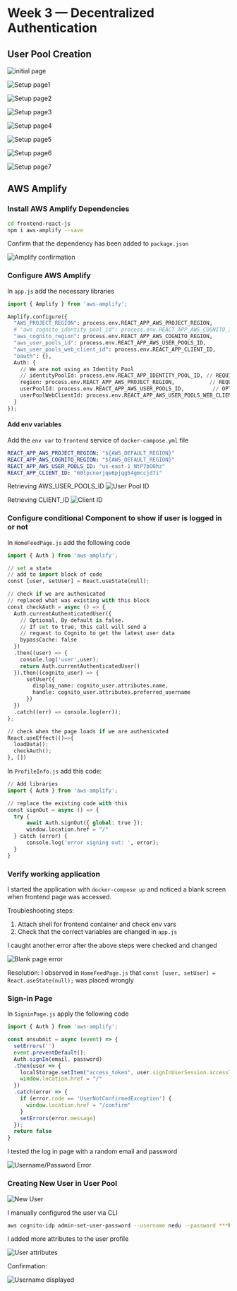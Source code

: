# Week 3 — Decentralized Authentication

## User Pool Creation

![initial page](images/cognito1.png)

![Setup page1](images/cognito2.png)

![Setup page2](images/cognito3.png)

![Setup page3](images/cognito4.png)

![Setup page4](images/cognito5.png)

![Setup page5](images/cognito6.png)

![Setup page6](images/cognito7.png)

![Setup page7](images/cognito8.png)


## AWS Amplify

### Install AWS Amplify Dependencies

```sh
cd frontend-react-js
npm i aws-amplify --save
```

Confirm that the dependency has been added to `package.json`

![Amplify confirmation](images/amplify-confirmation.png)

### Configure AWS Amplify

In `app.js` add the necessary libraries

```py
import { Amplify } from 'aws-amplify';

Amplify.configure({
  "AWS_PROJECT_REGION": process.env.REACT_APP_AWS_PROJECT_REGION,
  # "aws_cognito_identity_pool_id": process.env.REACT_APP_AWS_COGNITO_IDENTITY_POOL_ID,
  "aws_cognito_region": process.env.REACT_APP_AWS_COGNITO_REGION,
  "aws_user_pools_id": process.env.REACT_APP_AWS_USER_POOLS_ID,
  "aws_user_pools_web_client_id": process.env.REACT_APP_CLIENT_ID,
  "oauth": {},
  Auth: {
    // We are not using an Identity Pool
    // identityPoolId: process.env.REACT_APP_IDENTITY_POOL_ID, // REQUIRED - Amazon Cognito Identity Pool ID
    region: process.env.REACT_APP_AWS_PROJECT_REGION,           // REQUIRED - Amazon Cognito Region
    userPoolId: process.env.REACT_APP_AWS_USER_POOLS_ID,         // OPTIONAL - Amazon Cognito User Pool ID
    userPoolWebClientId: process.env.REACT_APP_AWS_USER_POOLS_WEB_CLIENT_ID,   // OPTIONAL - Amazon Cognito Web Client ID (26-char alphanumeric string)
  }
});
```
#### Add env variables

Add the `env var` to `frontend` service of `docker-compose.yml` file

```yml
REACT_APP_AWS_PROJECT_REGION: "${AWS_DEFAULT_REGION}"
REACT_APP_AWS_COGNITO_REGION: "${AWS_DEFAULT_REGION}"
REACT_APP_AWS_USER_POOLS_ID: "us-east-1_NtP7bO0hz"
REACT_APP_CLIENT_ID: "60lpcnerjqe6pjqg54gmccjd7i"
```

Retrieving AWS_USER_POOLS_ID
![User Pool ID](images/cognito8.png)

Retrieving CLIENT_ID
![Client ID](images/cognito9.png)


### Configure conditional Component to show if user is logged in or not

In `HomeFeedPage.js` add the following code

```py
import { Auth } from 'aws-amplify';

// set a state
// add to import block of code
const [user, setUser] = React.useState(null);

// check if we are authenicated
// replaced what was existing with this block
const checkAuth = async () => {
  Auth.currentAuthenticatedUser({
    // Optional, By default is false. 
    // If set to true, this call will send a 
    // request to Cognito to get the latest user data
    bypassCache: false 
  })
  .then((user) => {
    console.log('user',user);
    return Auth.currentAuthenticatedUser()
  }).then((cognito_user) => {
      setUser({
        display_name: cognito_user.attributes.name,
        handle: cognito_user.attributes.preferred_username
      })
  })
  .catch((err) => console.log(err));
};

// check when the page loads if we are authenicated
React.useEffect(()=>{
  loadData();
  checkAuth();
}, [])
```

In `ProfileInfo.js` add this code:

```py
// Add libraries
import { Auth } from 'aws-amplify';

// replace the existing code with this
const signOut = async () => {
  try {
      await Auth.signOut({ global: true });
      window.location.href = "/"
  } catch (error) {
      console.log('error signing out: ', error);
  }
}
```
### Verify working application

I started the application with `docker-compose up` and noticed a blank screen when frontend page was accessed.

Troubleshooting steps:
1. Attach shell for frontend container and check env vars
2. Check that the correct variables are changed in `app.js`

I caught another error after the above steps were checked and changed

![Blank page error](images/blank-page-error.png)

Resolution:
I observed in `HomeFeedPage.js` that `const [user, setUser] = React.useState(null);` was placed wrongly

### Sign-in Page

In `SigninPage.js` apply the following code

```js
import { Auth } from 'aws-amplify';

const onsubmit = async (event) => {
  setErrors('')
  event.preventDefault();
  Auth.signIn(email, password)
  .then(user => {
    localStorage.setItem("access_token", user.signInUserSession.accessToken.jwtToken)
    window.location.href = "/"
  })
  .catch(error => {
    if (error.code == 'UserNotConfirmedException') {
      window.location.href = "/confirm"
    }
    setErrors(error.message)
  });
  return false
}
```
I tested the log in page with a random email and password

![Username/Password Error](images/signin-error.png)

### Creating New User in User Pool

![New User](images/new-user.png)

I manually configured the user via CLI

```sh
aws cognito-idp admin-set-user-password --username nedu --password ***hidden*** --user-pool-id "us-east-1_NIOsb0TBN" --permanent
```

I added more attributes to the user profile 

![User attributes](images/more-attr.png)

Confirmation:

![Username displayed](images/login-username.png)

